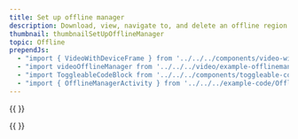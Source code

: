 ```yaml
---
title: Set up offline manager
description: Download, view, navigate to, and delete an offline region.
thumbnail: thumbnailSetUpOfflineManager
topic: Offline
prependJs:
  - "import { VideoWithDeviceFrame } from '../../../components/video-with-device-frame'"
  - "import videoOfflineManager from '../../../video/example-offlinemanager.mp4'"
  - "import ToggleableCodeBlock from '../../../components/toggleable-code-block'"
  - "import { OfflineManagerActivity } from '../../../example-code/OfflineManagerActivity.js'"
---
```


{{
  <VideoWithDeviceFrame 
    videoFile={videoOfflineManager}
    rotation="vertical"
    device="pixel-2"
  />
}}

<!-- Any notes about this example would go here.  -->

{{
  <ToggleableCodeBlock 
    codeSnippet={OfflineManagerActivity}
  />
}}
